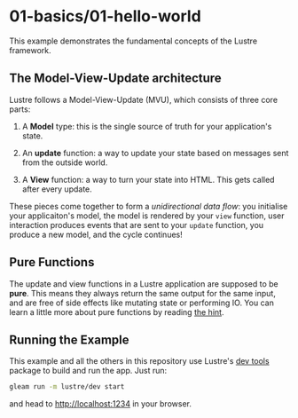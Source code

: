 # 01-basics/01-hello-world

This example demonstrates the fundamental concepts of the Lustre framework.

## The Model-View-Update architecture

Lustre follows a Model-View-Update (MVU), which consists of three core parts:

1. A **Model** type: this is the single source of truth for your application's
   state.

2. An **update** function: a way to update your state based on messages sent
   from the outside world.

3. A **View** function: a way to turn your state into HTML. This gets called after
   every update.

These pieces come together to form a _unidirectional data flow_: you initialise
your applicaiton's model, the model is rendered by your `view` function, user
interaction produces events that are sent to your `update` function, you produce
a new model, and the cycle continues!

## Pure Functions

The update and view functions in a Lustre application are supposed to be **pure**.
This means they always return the same output for the same input, and are free of
side effects like mutating state or performing IO. You can learn a little more
about pure functions by reading [the hint](https://github.com/lustre-labs/lustre/blob/main/pages/hints/pure-functions.md).

## Running the Example

This example and all the others in this repository use Lustre's
[dev tools](https://hex.pm/packages/lustre_dev_tools) package to build and run
the app. Just run:

```bash
gleam run -m lustre/dev start
```

and head to [http://localhost:1234](http://localhost:1234) in your browser.
